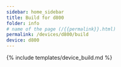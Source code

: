```yaml
---
sidebar: home_sidebar
title: Build for d800
folder: info
# name of the page (/{{permalink}}.html)
permalink: /devices/d800/build
device: d800
---
```

{% include templates/device_build.md %}
